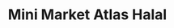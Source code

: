 ---
title: "Mini Market Atlas Halal"
url: /torrox-costa/mini-market-atlas-halal/
shop: supermercado
---